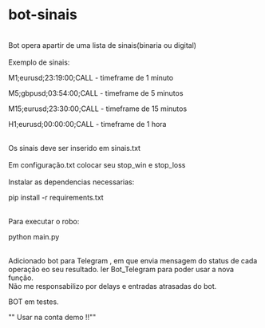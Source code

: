 # bot-sinais
<br>
Bot opera apartir de uma lista de sinais(binaria ou digital) <br>
<br>
Exemplo de sinais:<br>
  <p>M1;eurusd;23:19:00;CALL - timeframe de 1 minuto</p>
  <p>M5;gbpusd;03:54:00;CALL - timeframe de 5 minutos</p>
  <p>M15;eurusd;23:30:00;CALL - timeframe de 15 minutos</p>
  <p>H1;eurusd;00:00:00;CALL - timeframe de 1 hora</p>
<br>
Os sinais deve ser inserido em sinais.txt <br>
<br>
Em configuração.txt colocar seu stop_win e stop_loss <br>
<br> 
Instalar as dependencias necessarias:<br>
<p>pip install -r requirements.txt<p>
<br>
Para executar o robo: <br>
<p> python main.py </p>
<br>
Adicionado bot para Telegram , em que envia mensagem do status de cada operação eo seu resultado.
ler Bot_Telegram para poder usar a nova função.
<br>
Não me responsabilizo por delays e entradas atrasadas do bot.

BOT em testes.

"" Usar na conta demo !!""
